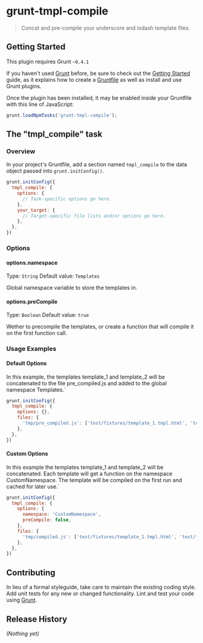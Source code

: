 # grunt-tmpl-compile

> Concat and pre-compile your underscore and lodash template files.

## Getting Started
This plugin requires Grunt `~0.4.1`

If you haven't used [Grunt](http://gruntjs.com/) before, be sure to check out the [Getting Started](http://gruntjs.com/getting-started) guide, as it explains how to create a [Gruntfile](http://gruntjs.com/sample-gruntfile) as well as install and use Grunt plugins.

Once the plugin has been installed, it may be enabled inside your Gruntfile with this line of JavaScript:

```js
grunt.loadNpmTasks('grunt-tmpl-compile');
```

## The "tmpl_compile" task

### Overview
In your project's Gruntfile, add a section named `tmpl_compile` to the data object passed into `grunt.initConfig()`.

```js
grunt.initConfig({
  tmpl_compile: {
    options: {
      // Task-specific options go here.
    },
    your_target: {
      // Target-specific file lists and/or options go here.
    },
  },
})
```

### Options

#### options.namespace
Type: `String`
Default value: `Templates`

Global namespace variable to store the templates in.

#### options.preCompile
Type: `Boolean`
Default value: `true`

Wether to precompile the templates, or create a function that will compile it on the first function call.

### Usage Examples

#### Default Options
In this example, the templates template_1 and template_2 will be concatenated to the file pre_compiled.js and added to the global namespace Templates.`

```js
grunt.initConfig({
  tmpl_compile: {
    options: {},
    files: {
      'tmp/pre_compiled.js': ['test/fixtures/template_1.tmpl.html', 'test/fixtures/template_2.tmpl.html'],
    },
  },
})
```

#### Custom Options
In this example the templates template_1 and template_2 will be concatenated. Each template will get a function on the namespace CustomNamespace. The template will be compiled on the first run and cached for later use.`

```js
grunt.initConfig({
  tmpl_compile: {
    options: {
      namespace: 'CustomNamespace',
      preCompile: false,
    },
    files: {
      'tmp/compiled.js': ['test/fixtures/template_1.tmpl.html', 'test/fixtures/template_2.tmpl.html'],
    },
  },
})
```

## Contributing
In lieu of a formal styleguide, take care to maintain the existing coding style. Add unit tests for any new or changed functionality. Lint and test your code using [Grunt](http://gruntjs.com/).

## Release History
_(Nothing yet)_
